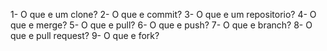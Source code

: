 1- O que e um clone?
2- O que e commit?
3- O que e um repositorio?
4- O que e merge?
5- O que e pull?
6- O que e push?
7- O que e branch?
8- O que e pull request?
9- O que e fork?
